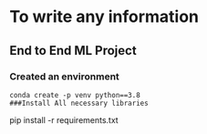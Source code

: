 # To write any information
## End to End ML Project

### Created an environment
```
conda create -p venv python==3.8
###Install All necessary libraries
```
pip install -r requirements.txt
```